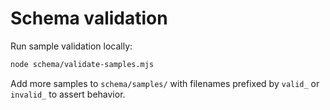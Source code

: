# Schema validation

Run sample validation locally:

```bash
node schema/validate-samples.mjs
```

Add more samples to `schema/samples/` with filenames prefixed by `valid_` or `invalid_` to assert behavior.



